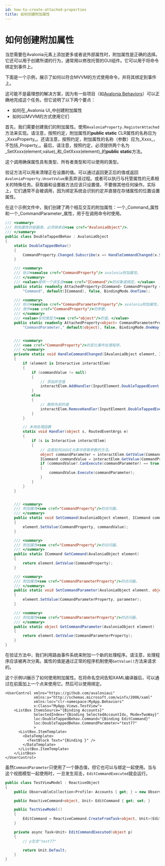 ```yaml
---
id: how-to-create-attached-properties
title: 如何创建附加属性
---
```



# 如何创建附加属性

当您需要在Avalonia元素上添加更多或者说外部属性时，附加属性是正确的选择。它还可以用于创建所谓的行为，通常用以修改托管的GUI组件。它可以用于将命令绑定到事件上。

下面是一个示例，展示了如何以符合MVVM的方式使用命令，并将其绑定到事件上。

这可能不是最理想的解决方案，因为有一些项目（如[Avalonia Behaviors](https://github.com/wieslawsoltes/AvaloniaBehaviors)）可以正确地完成这个任务。但它说明了以下两个要点：

* 如何在_Avalonia UI_中创建附加属性
* 如何以MVVM的方式使用它们

首先，我们需要创建我们的附加属性。使用`AvaloniaProperty.RegisterAttached`方法来实现。请注意，按照约定，附加属性的**public static** CLR属性的名称应为_XxxxProperty_。还请注意，按照约定，附加属性的名称（参数）应为_Xxxx_，不包括_Property_。最后，请注意，按照约定，必须提供两个名为_SetXxxx(element,value)_和_GetXxxx(element)_的**public static**方法。

这个调用确保属性具有类型、所有者类型和可以使用的类型。

验证方法可以用来清理正在设置的值。可以通过返回更正后的值或返回`AvaloniaProperty.UnsetValue`来丢弃该过程。或者可以执行与托管属性的元素相关的特殊任务。获取器和设置器方法应该只设置值，不要做其他任何操作。实际上，它们通常不会被调用，因为绑定系统会识别约定并直接在存储属性的位置设置属性。

在这个示例文件中，我们创建了两个相互交互的附加属性：一个_Command_属性和一个_CommandParameter_属性，用于在调用命令时使用。

```csharp
/// <summary>
/// 附加属性的容器类。必须继承自<see cref="AvaloniaObject"/>。
/// </summary>
public class DoubleTappedBehav : AvaloniaObject
{
    static DoubleTappedBehav()
    {
        CommandProperty.Changed.Subscribe(x => HandleCommandChanged(x.Sender, x.NewValue.GetValueOrDefault<ICommand>()));
    }

    /// <summary>
    /// 标识<seealso cref="CommandProperty"/> avalonia附加属性。
    /// </summary>
    /// <value>提供一个派生自<see cref="ICommand"/>的对象或绑定。</value>
    public static readonly AttachedProperty<ICommand> CommandProperty = AvaloniaProperty.RegisterAttached<DoubleTappedBehav, Interactive, ICommand>(
        "Command", default(ICommand), false, BindingMode.OneTime);

    /// <summary>
    /// 标识<seealso cref="CommandParameterProperty"/> avalonia附加属性。
    /// 用作<see cref="CommandProperty"/>的参数。
    /// </summary>
    /// <value>任何类型为<see cref="object"/>的值。</value>
    public static readonly AttachedProperty<object> CommandParameterProperty = AvaloniaProperty.RegisterAttached<DoubleTappedBehav, Interactive, object>(
        "CommandParameter," default(object), false, BindingMode.OneWay, null);


    /// <summary>
    /// <see cref="CommandProperty"/>的变化事件处理程序。
    /// </summary>
    private static void HandleCommandChanged(IAvaloniaObject element, ICommand commandValue)
    {
        if (element is Interactive interactElem)
        {
            if (commandValue != null)
            {
                // 添加非空值
                interactElem.AddHandler(InputElement.DoubleTappedEvent, Handler);
            }
            else
            {
                // 删除先前的值
                interactElem.RemoveHandler(InputElement.DoubleTappedEvent, Handler);
            }
        }

        // 本地处理函数
        static void Handler(object s, RoutedEventArgs e)
        {
            if (s is Interactive interactElem)
            {
                // 这是如何从GUI元素中获取参数的方法。
                object commandParameter = interactElem.GetValue(CommandParameterProperty);
                ICommand commandValue = interactElem.GetValue(CommandProperty);
                if (commandValue?.CanExecute(commandParameter) == true)
                {
                    commandValue.Execute(commandParameter);
                }
            }
        }
    }


    /// <summary>
    /// 附加属性<see cref="CommandProperty"/>的访问器。
    /// </summary>
    public static void SetCommand(AvaloniaObject element, ICommand commandValue)
    {
        element.SetValue(CommandProperty, commandValue);
    }

    /// <summary>
    /// 附加属性<see cref="CommandProperty"/>的访问器。
    /// </summary>
    public static ICommand GetCommand(AvaloniaObject element)
    {
        return element.GetValue(CommandProperty);
    }

    /// <summary>
    /// 附加属性<see cref="CommandParameterProperty"/>的访问器。
    /// </summary>
    public static void SetCommandParameter(AvaloniaObject element, object parameter)
    {
        element.SetValue(CommandParameterProperty, parameter);
    }

    /// <summary>
    /// 附加属性<see cref="CommandParameterProperty"/>的访问器。
    /// </summary>
    public static object GetCommandParameter(AvaloniaObject element)
    {
        return element.GetValue(CommandParameterProperty);
    }
}

```

在验证方法中，我们利用路由事件系统来附加一个新的处理程序。请注意，处理程序应该被再次分离。属性的值是通过正常的程序机制使用`GetValue()`方法来请求的。

这个示例UI展示了如何使用附加属性。在将命名空间告知XAML编译器后，可以通过在前面加上一个点来使用它。然后可以使用绑定。

```markup
<UserControl xmlns="https://github.com/avaloniaui"
             xmlns:x="http://schemas.microsoft.com/winfx/2006/xaml"
             xmlns:loc="clr-namespace:MyApp.Behaviors"
             x:Class="MyApp.Views.TestView">
    <ListBox ItemsSource="{Binding Accounts}"
             SelectedIndex="{Binding SelectedAccountIdx, Mode=TwoWay}"
             loc:DoubleTappedBehav.Command="{Binding EditCommand}"
             loc:DoubleTappedBehav.CommandParameter="test77"
             >
      <ListBox.ItemTemplate>
        <DataTemplate>
          <TextBlock Text="{Binding }" />          
        </DataTemplate>
      </ListBox.ItemTemplate>
    </ListBox>
</UserControl>
```

虽然`CommandParameter`只使用了一个静态值，但它也可以与绑定一起使用。当与这个视图模型一起使用时，一旦发生双击，`EditCommandExecuted`就会运行。

```csharp
public class TestViewModel : ReactiveObject
{
    public ObservableCollection<Profile> Accounts { get; } = new ObservableCollection<Profile>();

    public ReactiveCommand<object, Unit> EditCommand { get; set; }

    public TestViewModel()
    {
        EditCommand = ReactiveCommand.CreateFromTask<object, Unit>(EditCommandExecuted);
    }

    private async Task<Unit> EditCommandExecuted(object p)
    {
        // p包含"test77"

        return Unit.Default;
    }
}
```
